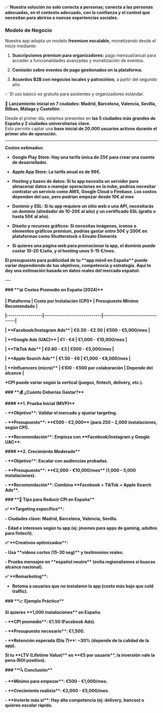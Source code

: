 ✅ **Nuestra solución no solo conecta a personas; conecta a las personas adecuadas, en el contexto adecuado, con la confianza y el control que necesitan para abrirse a nuevas experiencias sociales.**

### Modelo de Negocio

Nuestra app adopta un modelo **freemium escalable**, monetizando desde el inicio mediante:

1. **Suscripciones premium para organizadores:** pago mensual/anual para acceder a funcionalidades avanzadas y monetización de eventos.

2. **Comisión sobre eventos de pago gestionados en la plataforma.**

3. **Acuerdos B2B con negocios locales y patrocinios**, a partir del segundo año.

✅ El uso básico es gratuito para asistentes y organizadores estándar.

**🎯 Lanzamiento inicial en 7 ciudades: Madrid, Barcelona, Valencia, Sevilla, Bilbao, Málaga y Castellón**

Desde el primer día, estamos presentes en **las 5 ciudades más grandes de España y 2 ciudades universitarias clave.**  
Esto permite captar una **base inicial de 20.000 usuarios activos durante el primer año de operación.**

---

**Costos estimados:**

* **Google Play Store: Hay una tarifa única de 25€ para crear una cuenta de desarrollador.**

* **Apple App Store: La tarifa anual es de 99€.**

* **Hosting y bases de datos: Si tu app necesita un servidor para almacenar datos o manejar operaciones en la nube, podrías necesitar contratar un servicio como AWS, Google Cloud o Firebase. Los costos dependen del uso, pero podrían empezar desde 10€ al mes**

* **Dominio y SSL: Si tu app requiere un sitio web o una API, necesitarás un dominio (alrededor de 10-20€ al año) y un certificado SSL (gratis o hasta 50€ al año).**

* **Diseño y recursos gráficos: Si necesitas imágenes, iconos o elementos gráficos premium, podrías gastar entre 50€ y 200€ en plataformas como Shutterstock o Envato Elements**

* **Si quieres una página web para promocionar la app, el dominio puede costar 10-20 €/año, y el hosting unos 5-15 €/mes.**

**El presupuesto para publicidad de tu \*\*app móvil en España\*\* puede variar dependiendo de tus objetivos, competencia y estrategia. Aquí te doy una estimación basada en datos reales del mercado español:**

**\---**

**\#\#\# \*\*📊 Costos Promedio en España (2024)\*\***

**| Plataforma       | Costo por Instalación (CPI)\* | Presupuesto Mínimo Recomendado |**

**|------------------|-----------------------------|--------------------------------|**

**| \*\*Facebook/Instagram Ads\*\* | €0.50 \- €2.50  | €500 \- €5,000/mes |**

**| \*\*Google Ads (UAC)\*\* | €1 \- €4  | €1,000 \- €10,000/mes |**

**| \*\*TikTok Ads\*\*   | €0.80 \- €3  | €500 \- €5,000/mes |**

**| \*\*Apple Search Ads\*\* | €1.50 \- €6  | €1,000 \- €8,000/mes |**

**| \*\*Influencers (micro)\*\* | €100 \- €500 por colaboración | Depende del alcance |**

**\*CPI puede variar según la vertical (juegos, fintech, delivery, etc.).**

**\#\#\# \*\*💰 ¿Cuánto Deberías Gastar?\*\***

**\#\#\#\# \*\*1. Prueba Inicial (MVP)\*\***

**\- \*\*Objetivo\*\*: Validar el mercado y ajustar targeting.**

**\- \*\*Presupuesto\*\*: \*\*€500 \- €2,000\*\* (para 250 – 2,000 instalaciones, según CPI).**

**\- \*\*Recomendación\*\*: Empieza con \*\*Facebook/Instagram y Google UAC\*\*.**

**\#\#\#\# \*\*2. Crecimiento Moderado\*\***

**\- \*\*Objetivo\*\*: Escalar con audiencias probadas.**

**\- \*\*Presupuesto\*\*: \*\*€2,000 \- €10,000/mes\*\* (1,000 – 5,000 instalaciones).**

**\- \*\*Recomendación\*\*: Combina \*\*Facebook \+ TikTok \+ Apple Search Ads\*\*.**

**\#\#\# \*\*🎯 Tips para Reducir CPI en España\*\***

**✅ \*\*Targeting específico\*\*:**  

**\- Ciudades clave: Madrid, Barcelona, Valencia, Sevilla.**  

**\- Edad e intereses según tu app (ej: jóvenes para apps de gaming, adultos para fintech).**


**✅ \*\*Creativos optimizados\*\*:**  

**\- Usa \*\*vídeos cortos (15-30 seg)\*\* y testimonios reales.**  

**\- Prueba mensajes en \*\*español neutro\*\* (evita regionalismos si buscas alcance nacional).**


**✅ \*\*Remarketing\*\*:**  

- **Retoma a usuarios que no instalaron la app (costo más bajo que cold traffic).**


**\#\#\# \*\*📈 Ejemplo Práctico\*\***  

**Si quieres \*\*1,000 instalaciones\*\* en España:**  

**\- \*\*CPI promedio\*\*: €1.50 (Facebook Ads).**  

**\- \*\*Presupuesto necesario\*\*: €1,500.**  

**\- \*\*Retención esperada (Día 7)\*\*: \~30% (depende de la calidad de la app).**


**Si tu \*\*LTV (Lifetime Value)\*\* es \*\*€5 por usuario\*\*, la inversión vale la pena (ROI positivo).**


**\#\#\# \*\*🔍 Conclusión\*\***  

**\- \*\*Mínimo para empezar\*\*: €500 \- €1,000/mes.**  

**\- \*\*Crecimiento realista\*\*: €2,000 \- €5,000/mes.**  

**\- \*\*Invierte más si\*\*: Hay alta competencia (ej: delivery, bancos) o quieres escalar rápido.**  

